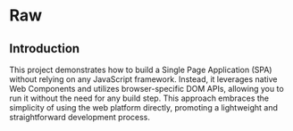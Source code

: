 # Raw

## Introduction
This project demonstrates how to build a Single Page Application (SPA) without relying on any JavaScript framework. Instead, it leverages native Web Components and utilizes browser-specific DOM APIs, allowing you to run it without the need for any build step. This approach embraces the simplicity of using the web platform directly, promoting a lightweight and straightforward development process.
